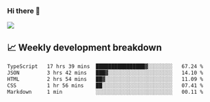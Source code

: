 ### Hi there 👋
<img align="center" src="https://github-readme-stats.vercel.app/api?username=Tumao727&show_icons=true&hide_title=true&theme=dracula" />


## 📈 Weekly development breakdown
<!--START_SECTION:waka-->

```txt
TypeScript   17 hrs 39 mins  ████████████████▓░░░░░░░░   67.24 %
JSON         3 hrs 42 mins   ███▓░░░░░░░░░░░░░░░░░░░░░   14.10 %
HTML         2 hrs 54 mins   ██▓░░░░░░░░░░░░░░░░░░░░░░   11.09 %
CSS          1 hr 56 mins    ██░░░░░░░░░░░░░░░░░░░░░░░   07.41 %
Markdown     1 min           ░░░░░░░░░░░░░░░░░░░░░░░░░   00.11 %
```

<!--END_SECTION:waka-->